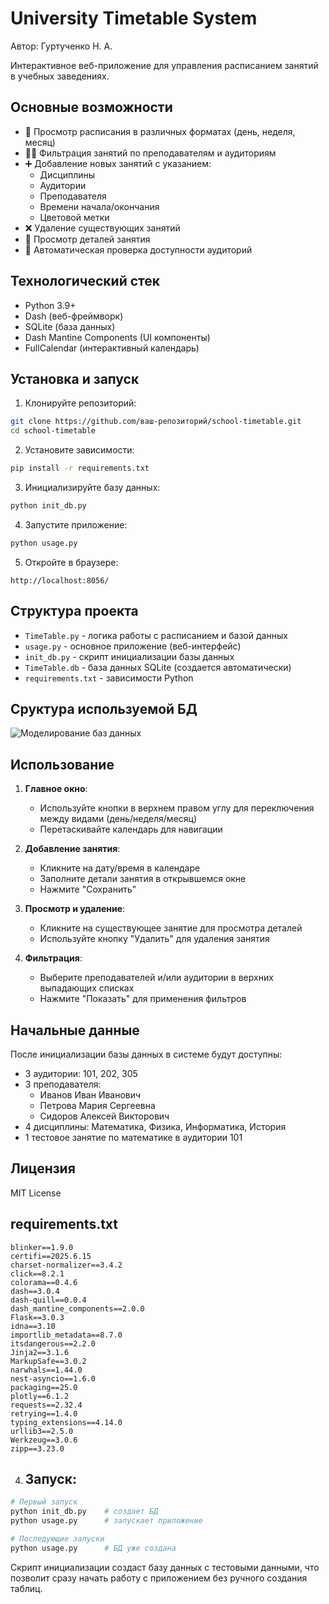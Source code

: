

# University Timetable System
Автор: Гуртученко Н. А.

Интерактивное веб-приложение для управления расписанием занятий в учебных заведениях.

## Основные возможности

- 📅 Просмотр расписания в различных форматах (день, неделя, месяц)
- 👨‍🏫 Фильтрация занятий по преподавателям и аудиториям
- ➕ Добавление новых занятий с указанием:
  - Дисциплины
  - Аудитории
  - Преподавателя
  - Времени начала/окончания
  - Цветовой метки
- ❌ Удаление существующих занятий
- 📝 Просмотр деталей занятия
- 🔄 Автоматическая проверка доступности аудиторий

## Технологический стек

- Python 3.9+
- Dash (веб-фреймворк)
- SQLite (база данных)
- Dash Mantine Components (UI компоненты)
- FullCalendar (интерактивный календарь)

## Установка и запуск

1. Клонируйте репозиторий:
```bash
git clone https://github.com/ваш-репозиторий/school-timetable.git
cd school-timetable
```

2. Установите зависимости:
```bash
pip install -r requirements.txt
```

3. Инициализируйте базу данных:
```bash
python init_db.py
```

4. Запустите приложение:
```bash
python usage.py
```

5. Откройте в браузере:
```
http://localhost:8056/
```

## Структура проекта

- `TimeTable.py` - логика работы с расписанием и базой данных
- `usage.py` - основное приложение (веб-интерфейс)
- `init_db.py` - скрипт инициализации базы данных
- `TimeTable.db` - база данных SQLite (создается автоматически)
- `requirements.txt` - зависимости Python

## Сруктура используемой БД

![Моделирование баз данных](https://github.com/user-attachments/assets/c932401a-2839-4ae2-9a20-530cd3b99d34)


## Использование

1. **Главное окно**:
   - Используйте кнопки в верхнем правом углу для переключения между видами (день/неделя/месяц)
   - Перетаскивайте календарь для навигации

2. **Добавление занятия**:
   - Кликните на дату/время в календаре
   - Заполните детали занятия в открывшемся окне
   - Нажмите "Сохранить"

3. **Просмотр и удаление**:
   - Кликните на существующее занятие для просмотра деталей
   - Используйте кнопку "Удалить" для удаления занятия

4. **Фильтрация**:
   - Выберите преподавателей и/или аудитории в верхних выпадающих списках
   - Нажмите "Показать" для применения фильтров


## Начальные данные

После инициализации базы данных в системе будут доступны:

- 3 аудитории: 101, 202, 305
- 3 преподавателя: 
  - Иванов Иван Иванович
  - Петрова Мария Сергеевна
  - Сидоров Алексей Викторович
- 4 дисциплины: Математика, Физика, Информатика, История
- 1 тестовое занятие по математике в аудитории 101

## Лицензия

MIT License

## requirements.txt

```text
blinker==1.9.0
certifi==2025.6.15
charset-normalizer==3.4.2
click==8.2.1
colorama==0.4.6
dash==3.0.4
dash-quill==0.0.4
dash_mantine_components==2.0.0
Flask==3.0.3
idna==3.10
importlib_metadata==8.7.0
itsdangerous==2.2.0
Jinja2==3.1.6
MarkupSafe==3.0.2
narwhals==1.44.0
nest-asyncio==1.6.0
packaging==25.0
plotly==6.1.2
requests==2.32.4
retrying==1.4.0
typing_extensions==4.14.0
urllib3==2.5.0
Werkzeug==3.0.6
zipp==3.23.0
```


4. ## Запуск:
```bash
# Первый запуск
python init_db.py    # создает БД
python usage.py      # запускает приложение

# Последующие запуски
python usage.py      # БД уже создана
```

Скрипт инициализации создаст базу данных с тестовыми данными, что позволит сразу начать работу с приложением без ручного создания таблиц.
